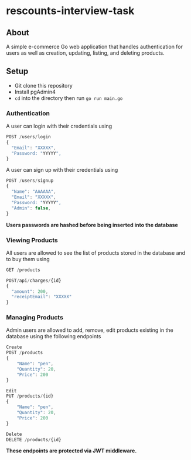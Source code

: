# rescounts-interview-task

## About
A simple e-commerce Go web application that handles authentication for users as well as creation, updating, listing, and deleting products.

## Setup
- Git clone this repository
- Install pgAdmin4
- `cd` into the directory then run `go run main.go`

### Authentication
A user can login with their credentials using
```javascript
POST /users/login
{
  "Email": "XXXXX",
  "Password: "YYYYY",
}
```
A user can sign up with their credentials using
```javascript
POST /users/signup
{
  "Name": "AAAAAA",
  "Email": "XXXXX",
  "Password: "YYYYY",
  "Admin": false,
}
```
<b>Users passwords are hashed before being inserted into the database</b>

### Viewing Products
All users are allowed to see the list of products stored in the database and to buy them using
```javascript
GET /products
```
```javascript
POST/api/charges/{id}
{
  "amount": 200,
  "receiptEmail": "XXXXX" 
}
```

### Managing Products
Admin users are allowed to add, remove, edit products existing in the database using the following endpoints
```javascript
Create
POST /products
{
    "Name": "pen",
    "Quantity": 20,
    "Price": 200
}
```
```javascript
Edit
PUT /products/{id}
{
    "Name": "pen",
    "Quantity": 20,
    "Price": 200
}
```
```javascript
Delete
DELETE /products/{id}
```
<b>These endpoints are protected via JWT middleware.</b>
